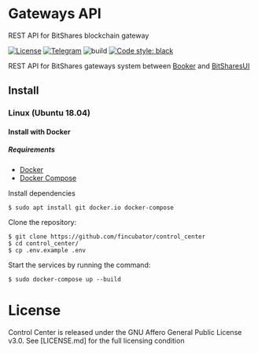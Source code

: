 # Gateways API
REST API for BitShares blockchain gateway

[![License]][LICENSE]
[![Telegram]][Telegram join]
![build](https://github.com/fincubator/control_center/workflows/build/badge.svg)
[![Code style: black]][black code style]

REST API for BitShares gateways system between [Booker] and [BitSharesUI]

## Install
### Linux (Ubuntu 18.04)
#### Install with Docker
##### Requirements
* [Docker]
* [Docker Compose]

Install dependencies
```shell script
$ sudo apt install git docker.io docker-compose
```

Clone the repository:
```shell script
$ git clone https://github.com/fincubator/control_center
$ cd control_center/
$ cp .env.example .env
```

Start the services by running the command:
```shell script
$ sudo docker-compose up --build
```

# License
Control Center is released under the GNU Affero General Public License v3.0. See
[LICENSE.md] for the full licensing condition


[License]: https://img.shields.io/github/license/fincubator/control_center
[LICENSE]: LICENSE
[CONTRIBUTING.md]: CONTRIBUTING.md
[Telegram]: https://img.shields.io/badge/Telegram-fincubator-blue?logo=telegram
[Telegram join]: https://t.me/fincubator
[Docker]: https://www.docker.com
[Docker Compose]: https://www.docker.com
[Booker]: https://github.com/fincubator/booker
[BitSharesUI]: https://github.com/bitshares/bitshares-ui
[Code style: black]: https://img.shields.io/badge/code%20style-black-000000.svg
[black code style]: https://github.com/psf/black